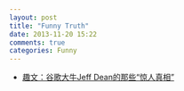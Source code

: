 ```yaml
---
layout: post
title: "Funny Truth"
date: 2013-11-20 15:22
comments: true
categories: Funny
---
```


- [趣文：谷歌大牛Jeff Dean的那些“惊人真相”](http://blog.jobbole.com/51607/)
